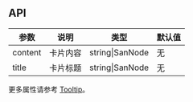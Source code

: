 ## API

| 参数 | 说明 | 类型 | 默认值 |
| --- | --- | --- | --- |
| content | 卡片内容 | string\|SanNode | 无 |
| title | 卡片标题 | string\|SanNode | 无 |

更多属性请参考 [Tooltip]()。
